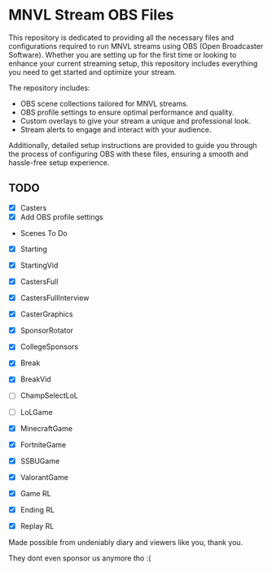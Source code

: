 # MNVL Stream OBS Files

This repository is dedicated to providing all the necessary files and configurations required to run MNVL streams using OBS (Open Broadcaster Software). Whether you are setting up for the first time or looking to enhance your current streaming setup, this repository includes everything you need to get started and optimize your stream.

The repository includes:
- OBS scene collections tailored for MNVL streams.
- OBS profile settings to ensure optimal performance and quality.
- Custom overlays to give your stream a unique and professional look.
- Stream alerts to engage and interact with your audience.

Additionally, detailed setup instructions are provided to guide you through the process of configuring OBS with these files, ensuring a smooth and hassle-free setup experience.

## TODO

- [x] Casters
- [x] Add OBS profile settings

 - Scenes To Do

- [x]	Starting
- [x]	StartingVid	
- [x]	CastersFull	
- [x]	CastersFullInterview	
- [x]   CasterGraphics
- [x]   SponsorRotator
- [x]   CollegeSponsors
- [x]	Break	
- [x]	BreakVid	
- [ ]	ChampSelectLoL	
- [ ]	LoLGame	
- [x]	MinecraftGame	
- [x]	FortniteGame	
- [x]	SSBUGame	
- [x]	ValorantGame	
- [x]	Game	RL
- [x]	Ending	RL
- [x]	Replay	RL




Made possible from undeniably diary and viewers like you, thank you.

They dont even sponsor us anymore tho :(